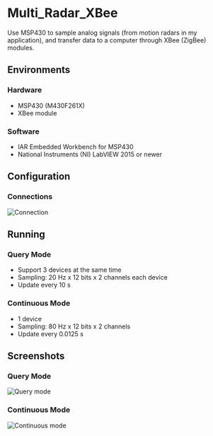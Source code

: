 # Multi_Radar_XBee
Use MSP430 to sample analog signals (from motion radars in my application), and transfer data to a computer through XBee (ZigBee) modules.

## Environments
### Hardware
- MSP430 (M430F261X)
- XBee module

### Software
- IAR Embedded Workbench for MSP430
- National Instruments (NI) LabVIEW 2015 or newer

## Configuration
### Connections
![Connection](https://github.com/rookiepeng/Multi_Radar_XBee/blob/master/Figures/connection.png?raw=true)
## Running
### Query Mode
- Support 3 devices at the same time
- Sampling: 20 Hz x 12 bits x 2 channels each device
- Update every 10 s

### Continuous Mode
- 1 device
- Sampling: 80 Hz x 12 bits x 2 channels
- Update every 0.0125 s

## Screenshots
### Query Mode
![Query mode](https://github.com/rookiepeng/Multi_Radar_XBee/blob/master/Figures/query.PNG?raw=true)
### Continuous Mode
![Continuous mode](https://github.com/rookiepeng/Multi_Radar_XBee/blob/master/Figures/continuous.PNG?raw=true)
